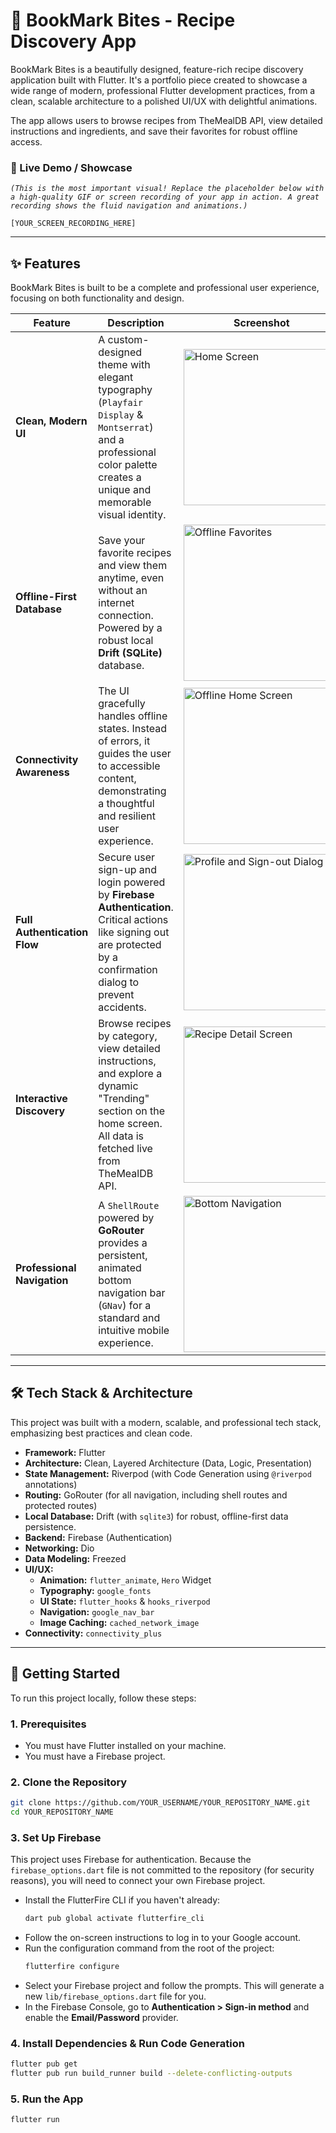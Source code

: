 # 📖 BookMark Bites - Recipe Discovery App

BookMark Bites is a beautifully designed, feature-rich recipe discovery application built with Flutter. It's a portfolio piece created to showcase a wide range of modern, professional Flutter development practices, from a clean, scalable architecture to a polished UI/UX with delightful animations.

The app allows users to browse recipes from TheMealDB API, view detailed instructions and ingredients, and save their favorites for robust offline access.

### 🎥 Live Demo / Showcase

*`(This is the most important visual! Replace the placeholder below with a high-quality GIF or screen recording of your app in action. A great recording shows the fluid navigation and animations.)`*

`[YOUR_SCREEN_RECORDING_HERE]`

---

## ✨ Features

BookMark Bites is built to be a complete and professional user experience, focusing on both functionality and design.

| Feature                        | Description                                                                                                                                                             | Screenshot                                                                                                                                                             |
| ------------------------------ | ----------------------------------------------------------------------------------------------------------------------------------------------------------------------- | ---------------------------------------------------------------------------------------------------------------------------------------------------------------------- |
| **Clean, Modern UI**           | A custom-designed theme with elegant typography (`Playfair Display` & `Montserrat`) and a professional color palette creates a unique and memorable visual identity.          | <img src="https://github.com/user-attachments/assets/c7bee09f-465d-4b70-97a5-555bfbcba63c" alt="Home Screen" width="250"/>                                             |
| **Offline-First Database**     | Save your favorite recipes and view them anytime, even without an internet connection. Powered by a robust local **Drift (SQLite)** database.                               | <img src="https://github.com/user-attachments/assets/a7d0f5ec-9000-4ed7-ae7a-46e6b3259af5" alt="Offline Favorites" width="250"/>                                        |
| **Connectivity Awareness**     | The UI gracefully handles offline states. Instead of errors, it guides the user to accessible content, demonstrating a thoughtful and resilient user experience.             | <img src="https://github.com/user-attachments/assets/aaa84210-9074-44b7-9892-47c8f3afd4de" alt="Offline Home Screen" width="250"/>                                   |
| **Full Authentication Flow**   | Secure user sign-up and login powered by **Firebase Authentication**. Critical actions like signing out are protected by a confirmation dialog to prevent accidents.         | <img src="https://github.com/user-attachments/assets/e97a5859-7bca-418c-8c99-0f616169e0bf" alt="Profile and Sign-out Dialog" width="250"/>                           |
| **Interactive Discovery**      | Browse recipes by category, view detailed instructions, and explore a dynamic "Trending" section on the home screen. All data is fetched live from TheMealDB API.        | <img src="https://github.com/user-attachments/assets/76518eb8-6931-437f-a24e-5fa3856aa783" alt="Recipe Detail Screen" width="250"/>                                    |
| **Professional Navigation**    | A `ShellRoute` powered by **GoRouter** provides a persistent, animated bottom navigation bar (`GNav`) for a standard and intuitive mobile experience.                          | <img src="https://github.com/user-attachments/assets/af111a9f-a7d6-463f-9518-74401b43fe97" alt="Bottom Navigation" width="250"/>                                        |
---

## 🛠️ Tech Stack & Architecture

This project was built with a modern, scalable, and professional tech stack, emphasizing best practices and clean code.

*   **Framework:** Flutter
*   **Architecture:** Clean, Layered Architecture (Data, Logic, Presentation)
*   **State Management:** Riverpod (with Code Generation using `@riverpod` annotations)
*   **Routing:** GoRouter (for all navigation, including shell routes and protected routes)
*   **Local Database:** Drift (with `sqlite3`) for robust, offline-first data persistence.
*   **Backend:** Firebase (Authentication)
*   **Networking:** Dio
*   **Data Modeling:** Freezed
*   **UI/UX:**
    *   **Animation:** `flutter_animate`, `Hero` Widget
    *   **Typography:** `google_fonts`
    *   **UI State:** `flutter_hooks` & `hooks_riverpod`
    *   **Navigation:** `google_nav_bar`
    *   **Image Caching:** `cached_network_image`
*   **Connectivity:** `connectivity_plus`

---

## 🚀 Getting Started

To run this project locally, follow these steps:

### 1. Prerequisites

*   You must have Flutter installed on your machine.
*   You must have a Firebase project.

### 2. Clone the Repository

```bash
git clone https://github.com/YOUR_USERNAME/YOUR_REPOSITORY_NAME.git
cd YOUR_REPOSITORY_NAME
```

### 3. Set Up Firebase

This project uses Firebase for authentication. Because the `firebase_options.dart` file is not committed to the repository (for security reasons), you will need to connect your own Firebase project.

*   Install the FlutterFire CLI if you haven't already:
    ```bash
    dart pub global activate flutterfire_cli
    ```
*   Follow the on-screen instructions to log in to your Google account.
*   Run the configuration command from the root of the project:
    ```bash
    flutterfire configure
    ```
*   Select your Firebase project and follow the prompts. This will generate a new `lib/firebase_options.dart` file for you.
*   In the Firebase Console, go to **Authentication > Sign-in method** and enable the **Email/Password** provider.

### 4. Install Dependencies & Run Code Generation

```bash
flutter pub get
flutter pub run build_runner build --delete-conflicting-outputs
```

### 5. Run the App

```bash
flutter run
```
